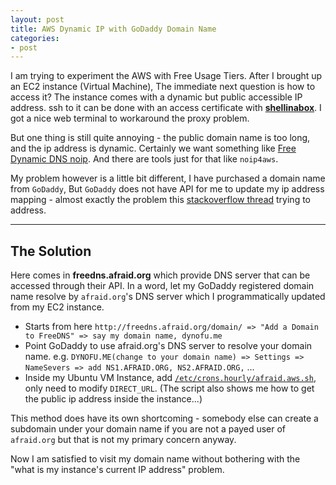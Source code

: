 ```yaml
---
layout: post
title: AWS Dynamic IP with GoDaddy Domain Name
categories:
- post
---
```


I am trying to experiment the AWS with Free Usage Tiers. After I brought up an EC2 instance (Virtual Machine),
The immediate next question is how to access it? The instance comes with a dynamic but public accessible IP address.
ssh to it can be done with an access certificate with [__shellinabox__](https://github.com/shellinabox/shellinabox).
I got a nice web terminal to workaround the proxy problem.

But one thing is still quite annoying - the public domain name is too long, and the ip address is dynamic.
Certainly we want something like [Free Dynamic DNS noip](http://www.noip.com/free). And there are tools just for that like ```noip4aws```.

My problem however is a little bit different, I have purchased a domain name from `GoDaddy`,
But `GoDaddy` does not have API for me to update my ip address mapping - almost exactly the problem
this [stackoverflow thread](http://stackoverflow.com/questions/17568892/aws-ec2-godaddy-domain-how-to-point) trying to address.

---

## The Solution ##

Here comes in __freedns.afraid.org__ which provide DNS server that can be accessed through their API.
In a word, let my GoDaddy registered domain name resolve by `afraid.org`'s DNS server which I programmatically updated from my EC2 instance.

* Starts from here `http://freedns.afraid.org/domain/ => "Add a Domain to FreeDNS" => say my domain name, dynofu.me`
* Point GoDaddy to use afraid.org's DNS server to resolve your domain name. e.g.
    `DYNOFU.ME(change to your domain name) => Settings => NameSevers => add NS1.AFRAID.ORG, NS2.AFRAID.ORG,` ...
* Inside my Ubuntu VM Instance, add [`/etc/crons.hourly/afraid.aws.sh`](http://freedns.afraid.org/scripts/afraid.aws.sh.txt),
  only need to modify `DIRECT_URL`. (The script also shows me how to get the public ip address inside the instance...)

This method does have its own shortcoming - somebody else can create a subdomain under your domain name
if you are not a payed user of `afraid.org` but that is not my primary concern anyway.

Now I am satisfied to visit my domain name without bothering with the "what is my instance's current IP address" problem.

